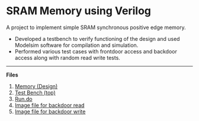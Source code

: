 # SRAM Memory using Verilog
A project to implement simple SRAM synchronous positive edge memory.
- Developed a testbench to verify functioning of the design and used Modelsim software for compilation and simulation.
- Performed various test cases with frontdoor access and backdoor access along with random read write tests. 

---
**Files**
1. [Memory (Design)](memory.v)
2. [Test Bench (top)](tb_memory.v)
3. [Run.do](run.do)
4. [Image file for backdoor read](image_rd.hex)
5. [Image file for backdoor write](image_wr.hex)
